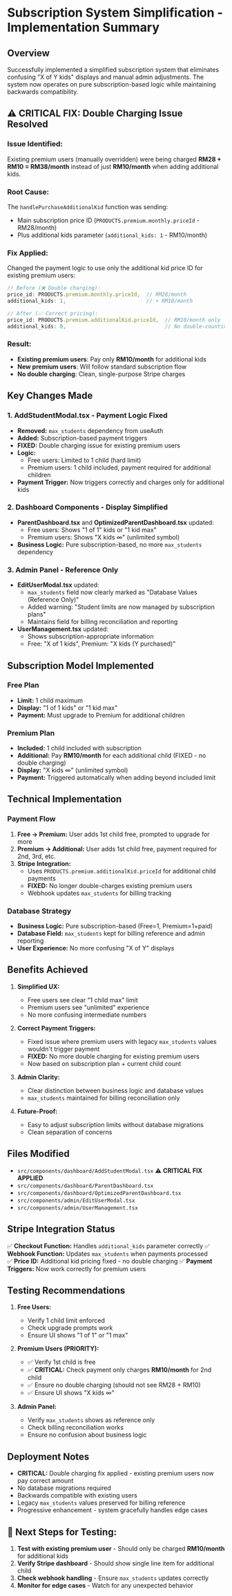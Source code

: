 # Subscription System Simplification - Implementation Summary

## Overview
Successfully implemented a simplified subscription system that eliminates confusing "X of Y kids" displays and manual admin adjustments. The system now operates on pure subscription-based logic while maintaining backwards compatibility.

## ⚠️ **CRITICAL FIX: Double Charging Issue Resolved**

### **Issue Identified:**
Existing premium users (manually overridden) were being charged **RM28 + RM10 = RM38/month** instead of just **RM10/month** when adding additional kids.

### **Root Cause:**
The `handlePurchaseAdditionalKid` function was sending:
- Main subscription price ID (`PRODUCTS.premium.monthly.priceId` - RM28/month)
- Plus additional kids parameter (`additional_kids: 1` - RM10/month)

### **Fix Applied:**
Changed the payment logic to use only the additional kid price ID for existing premium users:
```javascript
// Before (❌ Double charging):
price_id: PRODUCTS.premium.monthly.priceId,  // RM28/month
additional_kids: 1,                          // + RM10/month

// After (✅ Correct pricing):
price_id: PRODUCTS.premium.additionalKid.priceId,  // RM10/month only
additional_kids: 0,                                // No double-counting
```

### **Result:**
- **Existing premium users**: Pay only **RM10/month** for additional kids
- **New premium users**: Will follow standard subscription flow
- **No double charging**: Clean, single-purpose Stripe charges

## Key Changes Made

### 1. **AddStudentModal.tsx** - Payment Logic Fixed
- **Removed:** `max_students` dependency from useAuth
- **Added:** Subscription-based payment triggers
- **FIXED:** Double charging issue for existing premium users
- **Logic:** 
  - Free users: Limited to 1 child (hard limit)
  - Premium users: 1 child included, payment required for additional children
- **Payment Trigger:** Now triggers correctly and charges only for additional kids

### 2. **Dashboard Components** - Display Simplified
- **ParentDashboard.tsx** and **OptimizedParentDashboard.tsx** updated:
  - Free users: Shows "1 of 1" kids or "1 kid max"
  - Premium users: Shows "X kids ∞" (unlimited symbol)
- **Business Logic:** Pure subscription-based, no more `max_students` dependency

### 3. **Admin Panel** - Reference Only
- **EditUserModal.tsx** updated:
  - `max_students` field now clearly marked as "Database Values (Reference Only)"
  - Added warning: "Student limits are now managed by subscription plans"
  - Maintains field for billing reconciliation and reporting
- **UserManagement.tsx** updated:
  - Shows subscription-appropriate information
  - Free: "X of 1 kids", Premium: "X kids (Y purchased)"

## Subscription Model Implemented

### Free Plan
- **Limit:** 1 child maximum
- **Display:** "1 of 1 kids" or "1 kid max"
- **Payment:** Must upgrade to Premium for additional children

### Premium Plan  
- **Included:** 1 child included with subscription
- **Additional:** Pay **RM10/month** for each additional child (FIXED - no double charging)
- **Display:** "X kids ∞" (unlimited symbol)
- **Payment:** Triggered automatically when adding beyond included limit

## Technical Implementation

### Payment Flow
1. **Free → Premium:** User adds 1st child free, prompted to upgrade for more
2. **Premium → Additional:** User adds 1st child free, payment required for 2nd, 3rd, etc.
3. **Stripe Integration:** 
   - Uses `PRODUCTS.premium.additionalKid.priceId` for additional child payments
   - **FIXED:** No longer double-charges existing premium users
   - Webhook updates `max_students` for billing tracking

### Database Strategy
- **Business Logic:** Pure subscription-based (Free=1, Premium=1+paid)
- **Database Field:** `max_students` kept for billing reference and admin reporting
- **User Experience:** No more confusing "X of Y" displays

## Benefits Achieved

1. **Simplified UX:** 
   - Free users see clear "1 child max" limit
   - Premium users see "unlimited" experience
   - No more confusing intermediate numbers

2. **Correct Payment Triggers:**
   - Fixed issue where premium users with legacy `max_students` values wouldn't trigger payment
   - **FIXED:** No more double charging for existing premium users
   - Now based on subscription plan + current child count

3. **Admin Clarity:**
   - Clear distinction between business logic and database values
   - `max_students` maintained for billing reconciliation only

4. **Future-Proof:**
   - Easy to adjust subscription limits without database migrations
   - Clean separation of concerns

## Files Modified

- `src/components/dashboard/AddStudentModal.tsx` ⚠️ **CRITICAL FIX APPLIED**
- `src/components/dashboard/ParentDashboard.tsx`  
- `src/components/dashboard/OptimizedParentDashboard.tsx`
- `src/components/admin/EditUserModal.tsx`
- `src/components/admin/UserManagement.tsx`

## Stripe Integration Status

✅ **Checkout Function:** Handles `additional_kids` parameter correctly
✅ **Webhook Function:** Updates `max_students` when payments processed  
✅ **Price ID:** Additional kid pricing fixed - no double charging
✅ **Payment Triggers:** Now work correctly for premium users

## Testing Recommendations

1. **Free Users:** 
   - Verify 1 child limit enforced
   - Check upgrade prompts work
   - Ensure UI shows "1 of 1" or "1 max"

2. **Premium Users (PRIORITY):**
   - ✅ Verify 1st child is free
   - ✅ **CRITICAL:** Check payment only charges **RM10/month** for 2nd child
   - ✅ Ensure no double charging (should not see RM28 + RM10)
   - ✅ Ensure UI shows "X kids ∞"

3. **Admin Panel:**
   - Verify `max_students` shows as reference only
   - Check billing reconciliation works
   - Ensure no confusion about business logic

## Deployment Notes

- **CRITICAL:** Double charging fix applied - existing premium users now pay correct amount
- No database migrations required
- Backwards compatible with existing users
- Legacy `max_students` values preserved for billing reference
- Progressive enhancement - system gracefully handles edge cases

## 🎯 **Next Steps for Testing:**

1. **Test with existing premium user** - Should only be charged **RM10/month** for additional kids
2. **Verify Stripe dashboard** - Should show single line item for additional child
3. **Check webhook handling** - Ensure `max_students` updates correctly
4. **Monitor for edge cases** - Watch for any unexpected behavior